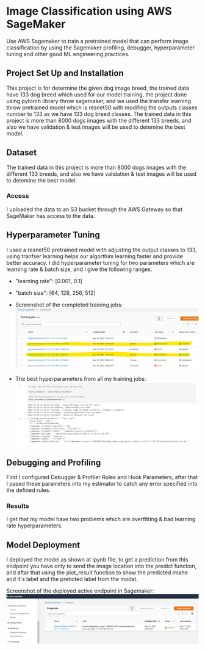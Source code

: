 # Image Classification using AWS SageMaker

Use AWS Sagemaker to train a pretrained model that can perform image classification by using the Sagemaker profiling, debugger, hyperparameter tuning and other good ML engineering practices. 

## Project Set Up and Installation
This project is for determine the given dog image breed, the trained data have 133 dog breed which used for our model training, the project done using pytorch library throw sagemaker, and we used the transfer learning throw pretrained model which is resnet50 with modifing the outputs classes number to 133 as we have 133 dog breed classes.
The trained data in this project is more than 8000 dogs images with the different 133 breeds, and also we have validation & test images will be used to detemine the best model.

## Dataset
The trained data in this project is more than 8000 dogs images with the different 133 breeds, and also we have validation & test images will be used to detemine the best model.

### Access
I uploaded the data to an S3 bucket through the AWS Gateway so that SageMaker has access to the data. 

## Hyperparameter Tuning
I used a resnet50 pretrained model with adjusting the output classes to 133, using tranfser learning helps our algorthim learning faster and provide better accuracy.
I did hyperparameter tuning for two parameters which are learning rate & batch size, and I give the following ranges:
  - "learning rate": [0.001, 0.1]
  - "batch size": [64, 128, 256, 512]
  
- Screenshot of the completed training jobs:
  ![training_jobs](training_jobs.png)
- The best hyperparameters from all my training jobs:
  ![best](best.png)

## Debugging and Profiling
First I configured Debugger & Profiler Rules and Hook Parameters, after that I pased these parameters into my estimator to catch any error specified into the defined rules. 

### Results
I get that my model have two problems which are overfitting & bad learning rate hyperparameters.


## Model Deployment
I deployed the model as shown at ipynb file, to get a prediction from this endpoint you have only to send the image location into the predict function, and aftar that using the plot_result function to show the predicted imahe and it's label and the preticted label from the model.

Screenshot of the deployed active endpoint in Sagemaker:
![endpoint](endpoint.PNG)

